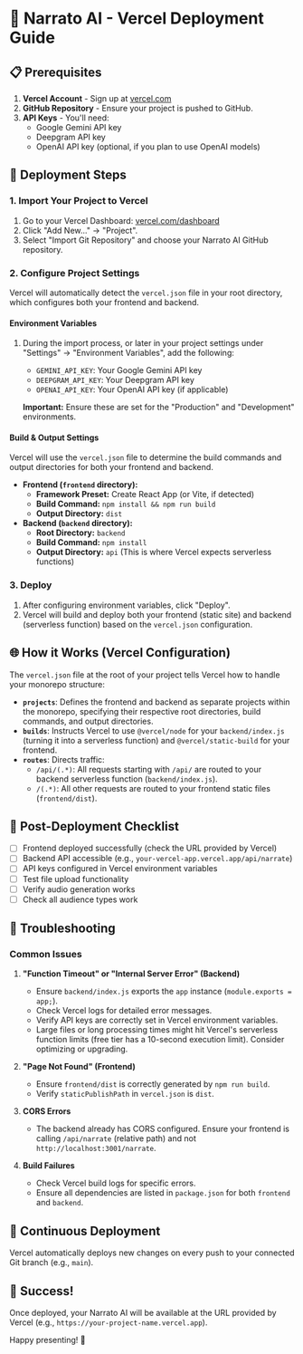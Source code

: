 # 🚀 Narrato AI - Vercel Deployment Guide

## 📋 Prerequisites

1.  **Vercel Account** - Sign up at [vercel.com](https://vercel.com)
2.  **GitHub Repository** - Ensure your project is pushed to GitHub.
3.  **API Keys** - You'll need:
    -   Google Gemini API key
    -   Deepgram API key
    -   OpenAI API key (optional, if you plan to use OpenAI models)

## 🔧 Deployment Steps

### 1. Import Your Project to Vercel

1.  Go to your Vercel Dashboard: [vercel.com/dashboard](https://vercel.com/dashboard)
2.  Click "Add New..." -> "Project".
3.  Select "Import Git Repository" and choose your Narrato AI GitHub repository.

### 2. Configure Project Settings

Vercel will automatically detect the `vercel.json` file in your root directory, which configures both your frontend and backend.

#### **Environment Variables**

1.  During the import process, or later in your project settings under "Settings" -> "Environment Variables", add the following:
    -   `GEMINI_API_KEY`: Your Google Gemini API key
    -   `DEEPGRAM_API_KEY`: Your Deepgram API key
    -   `OPENAI_API_KEY`: Your OpenAI API key (if applicable)

    **Important:** Ensure these are set for the "Production" and "Development" environments.

#### **Build & Output Settings**

Vercel will use the `vercel.json` file to determine the build commands and output directories for both your frontend and backend.

-   **Frontend (`frontend` directory):**
    -   **Framework Preset:** Create React App (or Vite, if detected)
    -   **Build Command:** `npm install && npm run build`
    -   **Output Directory:** `dist`
-   **Backend (`backend` directory):**
    -   **Root Directory:** `backend`
    -   **Build Command:** `npm install`
    -   **Output Directory:** `api` (This is where Vercel expects serverless functions)

### 3. Deploy

1.  After configuring environment variables, click "Deploy".
2.  Vercel will build and deploy both your frontend (static site) and backend (serverless function) based on the `vercel.json` configuration.

## 🌐 How it Works (Vercel Configuration)

The `vercel.json` file at the root of your project tells Vercel how to handle your monorepo structure:

-   **`projects`**: Defines the frontend and backend as separate projects within the monorepo, specifying their respective root directories, build commands, and output directories.
-   **`builds`**: Instructs Vercel to use `@vercel/node` for your `backend/index.js` (turning it into a serverless function) and `@vercel/static-build` for your frontend.
-   **`routes`**: Directs traffic:
    -   `/api/(.*)`: All requests starting with `/api/` are routed to your backend serverless function (`backend/index.js`).
    -   `/(.*)`: All other requests are routed to your frontend static files (`frontend/dist`).

## 🎯 Post-Deployment Checklist

-   [ ] Frontend deployed successfully (check the URL provided by Vercel)
-   [ ] Backend API accessible (e.g., `your-vercel-app.vercel.app/api/narrate`)
-   [ ] API keys configured in Vercel environment variables
-   [ ] Test file upload functionality
-   [ ] Verify audio generation works
-   [ ] Check all audience types work

## 🔧 Troubleshooting

### Common Issues

1.  **"Function Timeout" or "Internal Server Error" (Backend)**
    -   Ensure `backend/index.js` exports the `app` instance (`module.exports = app;`).
    -   Check Vercel logs for detailed error messages.
    -   Verify API keys are correctly set in Vercel environment variables.
    -   Large files or long processing times might hit Vercel's serverless function limits (free tier has a 10-second execution limit). Consider optimizing or upgrading.

2.  **"Page Not Found" (Frontend)**
    -   Ensure `frontend/dist` is correctly generated by `npm run build`.
    -   Verify `staticPublishPath` in `vercel.json` is `dist`.

3.  **CORS Errors**
    -   The backend already has CORS configured. Ensure your frontend is calling `/api/narrate` (relative path) and not `http://localhost:3001/narrate`.

4.  **Build Failures**
    -   Check Vercel build logs for specific errors.
    -   Ensure all dependencies are listed in `package.json` for both `frontend` and `backend`.

## 🔄 Continuous Deployment

Vercel automatically deploys new changes on every push to your connected Git branch (e.g., `main`).

## 🎉 Success!

Once deployed, your Narrato AI will be available at the URL provided by Vercel (e.g., `https://your-project-name.vercel.app`).

Happy presenting! 🎤
